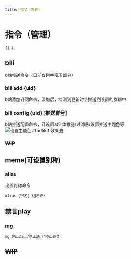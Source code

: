 ```yaml
---
title: 指令（管理）
---
```


# 指令（管理）

```
{} []
```

## bili
b站推送命令（目前仅列举常用部分）
### bili add {uid} 
b站添加订阅命令，添加后，检测到更新时会推送到设置的群聊中

### bili config {uid} [推送群号]
b站推送配置命令，可设置at全体推送/过滤器/设置推送主题色等
![设置主题色 #f5d553 效果图](/user/bili.png)

### ~~WIP~~

## meme(可设置别称)

### alias
设置别称命令
```
alias {别名} {@用户}
```

## 禁言play

### mg
```
mg 停止21点/停止决斗/停止轮盘
```

## ~~WIP~~